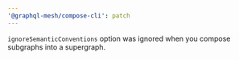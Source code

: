 ```yaml
---
'@graphql-mesh/compose-cli': patch
---
```


`ignoreSemanticConventions` option was ignored when you compose subgraphs into a supergraph.
